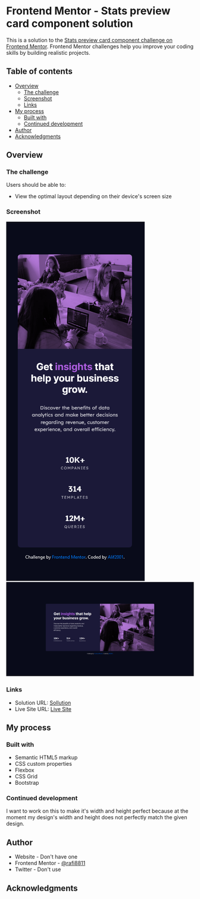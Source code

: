 # Frontend Mentor - Stats preview card component solution

This is a solution to the [Stats preview card component challenge on Frontend Mentor](https://www.frontendmentor.io/challenges/stats-preview-card-component-8JqbgoU62). Frontend Mentor challenges help you improve your coding skills by building realistic projects. 

## Table of contents

- [Overview](#overview)
  - [The challenge](#the-challenge)
  - [Screenshot](#screenshot)
  - [Links](#links)
- [My process](#my-process)
  - [Built with](#built-with)
  - [Continued development](#continued-development)
- [Author](#author)
- [Acknowledgments](#acknowledgments)


## Overview

### The challenge

Users should be able to:

- View the optimal layout depending on their device's screen size

### Screenshot

![Mobile](assets/ss/mobile.png)
![Desktop](assets/ss/desktop.png)



### Links

- Solution URL: [Sollution](https://github.com/Rafi8811/stats-preview-card-component-sollution)
- Live Site URL: [Live Site](https://stat-prev-card-sollution.netlify.app/)

## My process


### Built with

- Semantic HTML5 markup
- CSS custom properties
- Flexbox
- CSS Grid
- Bootstrap


### Continued development

I want to work on this to make it's width and height perfect because at the moment my design's width and height does not perfectly match the given design.




## Author

- Website - Don't have one 
- Frontend Mentor - [@rafi8811](https://www.frontendmentor.io/profile/Rafi8811)
- Twitter - Don't use 



## Acknowledgments

